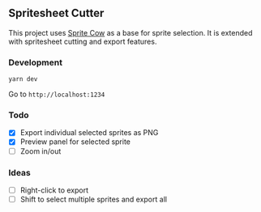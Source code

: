 ## Spritesheet Cutter

This project uses [Sprite Cow](https://github.com/jakearchibald/sprite-cow) as a base for sprite selection. It is extended with spritesheet cutting and export features.

### Development

```
yarn dev
```

Go to `http://localhost:1234`

### Todo
- [x] Export individual selected sprites as PNG
- [x] Preview panel for selected sprite
- [ ] Zoom in/out

### Ideas
- [ ] Right-click to export
- [ ] Shift to select multiple sprites and export all
